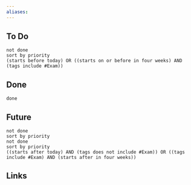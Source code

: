 ```yaml
---
aliases: 
---
```

## To Do
```tasks
not done
sort by priority
(starts before today) OR ((starts on or before in four weeks) AND (tags include #Exam))
```
## Done
```tasks
done
```

## Future
```tasks
not done
sort by priority
not done
sort by priority
((starts after today) AND (tags does not include #Exam)) OR ((tags include #Exam) AND (starts after in four weeks))
```

## Links